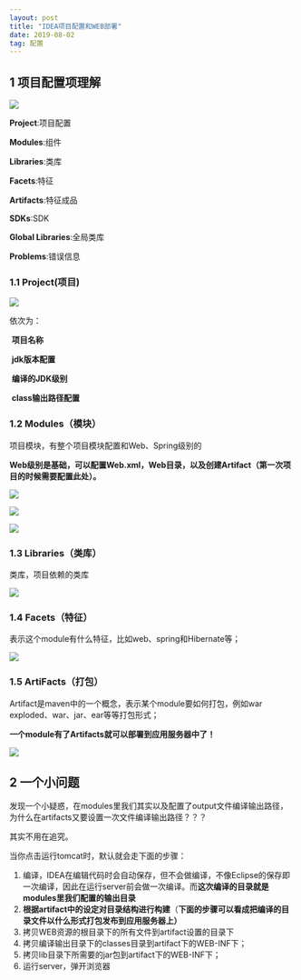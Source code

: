 ```yaml
---
layout: post
title: "IDEA项目配置和WEB部署"
date: 2019-08-02
tag: 配置
---
```


## 1 项目配置项理解

![](https://raw.githubusercontent.com/unfrequentedfire/myblog_image/master/jekyll/20190730084938.png)

**Project**:项目配置

**Modules**:组件

**Libraries**:类库

**Facets**:特征

**Artifacts**:特征成品

**SDKs**:SDK

**Global Libraries**:全局类库

**Problems**:错误信息

### 1.1 Project(项目)

![](https://raw.githubusercontent.com/unfrequentedfire/myblog_image/master/jekyll/20190730085528.png)

依次为：

​		**项目名称**

​		**jdk版本配置**

​		**编译的JDK级别**

​		**class输出路径配置**

### 1.2 Modules（模块）

项目模块，有整个项目模块配置和Web、Spring级别的

**Web级别是基础，可以配置Web.xml，Web目录，以及创建Artifact（第一次项目的时候需要配置此处）。**

![](https://raw.githubusercontent.com/unfrequentedfire/myblog_image/master/jekyll/20190802220639.png)

![](https://raw.githubusercontent.com/unfrequentedfire/myblog_image/master/jekyll/20190802221000.png)

![](https://raw.githubusercontent.com/unfrequentedfire/myblog_image/master/jekyll/20190802221308.png)

### 1.3 Libraries（类库）

类库，项目依赖的类库

![](https://raw.githubusercontent.com/unfrequentedfire/myblog_image/master/jekyll/20190802221648.png)

### 1.4 Facets（特征）

表示这个module有什么特征，比如web、spring和Hibernate等；

![](https://raw.githubusercontent.com/unfrequentedfire/myblog_image/master/jekyll/20190802222253.png)

### 1.5 ArtiFacts（打包）

Artifact是maven中的一个概念，表示某个module要如何打包，例如war exploded、war、jar、ear等等打包形式；

**一个module有了Artifacts就可以部署到应用服务器中了！**

![](https://raw.githubusercontent.com/unfrequentedfire/myblog_image/master/jekyll/20190802223246.png)





## 2 一个小问题

发现一个小疑惑，在modules里我们其实以及配置了output文件编译输出路径，为什么在artifacts又要设置一次文件编译输出路径？？？

其实不用在追究。

当你点击运行tomcat时，默认就会走下面的步骤：

1. 编译，IDEA在编辑代码时会自动保存，但不会做编译，不像Eclipse的保存即一次编译，因此在运行server前会做一次编译。而**这次编译的目录就是modules里我们配置的输出目录**
2. **根据artifact中的设定对目录结构进行构建**（**下面的步骤可以看成把编译的目录文件以什么形式打包发布到应用服务器上）**
3. 拷贝WEB资源的根目录下的所有文件到artifact设置的目录下
4. 拷贝编译输出目录下的classes目录到artifact下的WEB-INF下；
5. 拷贝lib目录下所需要的jar包到artifact下的WEB-INF下；
6. 运行server，弹开浏览器